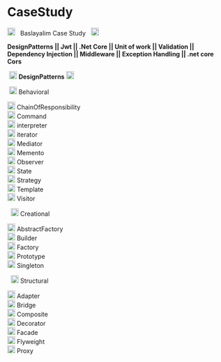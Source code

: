 # CaseStudy
<img width="18" src="https://camo.githubusercontent.com/2e09a94059e9a08a036af4c5605dcd52c5b0761ece0b3b85ff12db6775865463/68747470733a2f2f692e6962622e636f2f50674737774d482f6b697461706c61722e706e67" alt="kitaplar" border="0" data-canonical-src="https://i.ibb.co/PgG7wMH/kitaplar.png" style="max-width: 100%;"> &nbsp; Baslayalim Case Study &nbsp; <img width="18" src="https://camo.githubusercontent.com/2e09a94059e9a08a036af4c5605dcd52c5b0761ece0b3b85ff12db6775865463/68747470733a2f2f692e6962622e636f2f50674737774d482f6b697461706c61722e706e67" alt="kitaplar" border="0" data-canonical-src="https://i.ibb.co/PgG7wMH/kitaplar.png" style="max-width: 100%;">

 
  <b>  DesignPatterns || Jwt || .Net Core || Unit of work || Validation || Dependency Injection || Middleware || Exception Handling || .net core Cors </b> 
 

  &nbsp;<img width="18" src="https://camo.githubusercontent.com/1f14b35923d63137c2054fe5f93c669dee7ac2c287a1a61c81af76e9e874a901/68747470733a2f2f692e6962622e636f2f4e4c6b7a6e434a2f79696c64697a2e706e67" alt="yildiz" border="0" data-canonical-src="https://i.ibb.co/NLkznCJ/yildiz.png" style="max-width: 100%;"> <b>  DesignPatterns </b>  <img width="18" src="https://camo.githubusercontent.com/1f14b35923d63137c2054fe5f93c669dee7ac2c287a1a61c81af76e9e874a901/68747470733a2f2f692e6962622e636f2f4e4c6b7a6e434a2f79696c64697a2e706e67" alt="yildiz" border="0" data-canonical-src="https://i.ibb.co/NLkznCJ/yildiz.png" style="max-width: 100%;">

  &nbsp;<img width="18" src="https://camo.githubusercontent.com/1f14b35923d63137c2054fe5f93c669dee7ac2c287a1a61c81af76e9e874a901/68747470733a2f2f692e6962622e636f2f4e4c6b7a6e434a2f79696c64697a2e706e67" alt="yildiz" border="0" data-canonical-src="https://i.ibb.co/NLkznCJ/yildiz.png" style="max-width: 100%;"> Behavioral

<img width="18" src="https://camo.githubusercontent.com/b232f3f81f38c4cf6a2d8e5c9b06f02f847e91814ee5a16c7cf198be35a4f633/68747470733a2f2f692e6962622e636f2f79594b3559597a2f6e6574776f726b2d70656e74657374696e672e706e67" alt="network-pentesting" border="0" data-canonical-src="https://i.ibb.co/yYK5YYz/network-pentesting.png" style="max-width: 100%;"> ChainOfResponsibility <br>
<img width="18" src="https://camo.githubusercontent.com/b232f3f81f38c4cf6a2d8e5c9b06f02f847e91814ee5a16c7cf198be35a4f633/68747470733a2f2f692e6962622e636f2f79594b3559597a2f6e6574776f726b2d70656e74657374696e672e706e67" alt="network-pentesting" border="0" data-canonical-src="https://i.ibb.co/yYK5YYz/network-pentesting.png" style="max-width: 100%;"> Command <br>
<img width="18" src="https://camo.githubusercontent.com/b232f3f81f38c4cf6a2d8e5c9b06f02f847e91814ee5a16c7cf198be35a4f633/68747470733a2f2f692e6962622e636f2f79594b3559597a2f6e6574776f726b2d70656e74657374696e672e706e67" alt="network-pentesting" border="0" data-canonical-src="https://i.ibb.co/yYK5YYz/network-pentesting.png" style="max-width: 100%;"> interpreter <br>
<img width="18" src="https://camo.githubusercontent.com/b232f3f81f38c4cf6a2d8e5c9b06f02f847e91814ee5a16c7cf198be35a4f633/68747470733a2f2f692e6962622e636f2f79594b3559597a2f6e6574776f726b2d70656e74657374696e672e706e67" alt="network-pentesting" border="0" data-canonical-src="https://i.ibb.co/yYK5YYz/network-pentesting.png" style="max-width: 100%;"> iterator <br>
<img width="18" src="https://camo.githubusercontent.com/b232f3f81f38c4cf6a2d8e5c9b06f02f847e91814ee5a16c7cf198be35a4f633/68747470733a2f2f692e6962622e636f2f79594b3559597a2f6e6574776f726b2d70656e74657374696e672e706e67" alt="network-pentesting" border="0" data-canonical-src="https://i.ibb.co/yYK5YYz/network-pentesting.png" style="max-width: 100%;"> Mediator <br>
<img width="18" src="https://camo.githubusercontent.com/b232f3f81f38c4cf6a2d8e5c9b06f02f847e91814ee5a16c7cf198be35a4f633/68747470733a2f2f692e6962622e636f2f79594b3559597a2f6e6574776f726b2d70656e74657374696e672e706e67" alt="network-pentesting" border="0" data-canonical-src="https://i.ibb.co/yYK5YYz/network-pentesting.png" style="max-width: 100%;"> Memento <br>
<img width="18" src="https://camo.githubusercontent.com/b232f3f81f38c4cf6a2d8e5c9b06f02f847e91814ee5a16c7cf198be35a4f633/68747470733a2f2f692e6962622e636f2f79594b3559597a2f6e6574776f726b2d70656e74657374696e672e706e67" alt="network-pentesting" border="0" data-canonical-src="https://i.ibb.co/yYK5YYz/network-pentesting.png" style="max-width: 100%;"> Observer <br>
<img width="18" src="https://camo.githubusercontent.com/b232f3f81f38c4cf6a2d8e5c9b06f02f847e91814ee5a16c7cf198be35a4f633/68747470733a2f2f692e6962622e636f2f79594b3559597a2f6e6574776f726b2d70656e74657374696e672e706e67" alt="network-pentesting" border="0" data-canonical-src="https://i.ibb.co/yYK5YYz/network-pentesting.png" style="max-width: 100%;"> State <br>
<img width="18" src="https://camo.githubusercontent.com/b232f3f81f38c4cf6a2d8e5c9b06f02f847e91814ee5a16c7cf198be35a4f633/68747470733a2f2f692e6962622e636f2f79594b3559597a2f6e6574776f726b2d70656e74657374696e672e706e67" alt="network-pentesting" border="0" data-canonical-src="https://i.ibb.co/yYK5YYz/network-pentesting.png" style="max-width: 100%;"> Strategy <br>
<img width="18" src="https://camo.githubusercontent.com/b232f3f81f38c4cf6a2d8e5c9b06f02f847e91814ee5a16c7cf198be35a4f633/68747470733a2f2f692e6962622e636f2f79594b3559597a2f6e6574776f726b2d70656e74657374696e672e706e67" alt="network-pentesting" border="0" data-canonical-src="https://i.ibb.co/yYK5YYz/network-pentesting.png" style="max-width: 100%;"> Template <br>
<img width="18" src="https://camo.githubusercontent.com/b232f3f81f38c4cf6a2d8e5c9b06f02f847e91814ee5a16c7cf198be35a4f633/68747470733a2f2f692e6962622e636f2f79594b3559597a2f6e6574776f726b2d70656e74657374696e672e706e67" alt="network-pentesting" border="0" data-canonical-src="https://i.ibb.co/yYK5YYz/network-pentesting.png" style="max-width: 100%;"> Visitor <br>


  &nbsp; <img width="18" src="https://camo.githubusercontent.com/1f14b35923d63137c2054fe5f93c669dee7ac2c287a1a61c81af76e9e874a901/68747470733a2f2f692e6962622e636f2f4e4c6b7a6e434a2f79696c64697a2e706e67" alt="yildiz" border="0" data-canonical-src="https://i.ibb.co/NLkznCJ/yildiz.png" style="max-width: 100%;"> Creational

<img width="18" src="https://camo.githubusercontent.com/b232f3f81f38c4cf6a2d8e5c9b06f02f847e91814ee5a16c7cf198be35a4f633/68747470733a2f2f692e6962622e636f2f79594b3559597a2f6e6574776f726b2d70656e74657374696e672e706e67" alt="network-pentesting" border="0" data-canonical-src="https://i.ibb.co/yYK5YYz/network-pentesting.png" style="max-width: 100%;"> AbstractFactory <br>
<img width="18" src="https://camo.githubusercontent.com/b232f3f81f38c4cf6a2d8e5c9b06f02f847e91814ee5a16c7cf198be35a4f633/68747470733a2f2f692e6962622e636f2f79594b3559597a2f6e6574776f726b2d70656e74657374696e672e706e67" alt="network-pentesting" border="0" data-canonical-src="https://i.ibb.co/yYK5YYz/network-pentesting.png" style="max-width: 100%;"> Builder <br>
<img width="18" src="https://camo.githubusercontent.com/b232f3f81f38c4cf6a2d8e5c9b06f02f847e91814ee5a16c7cf198be35a4f633/68747470733a2f2f692e6962622e636f2f79594b3559597a2f6e6574776f726b2d70656e74657374696e672e706e67" alt="network-pentesting" border="0" data-canonical-src="https://i.ibb.co/yYK5YYz/network-pentesting.png" style="max-width: 100%;"> Factory <br>
<img width="18" src="https://camo.githubusercontent.com/b232f3f81f38c4cf6a2d8e5c9b06f02f847e91814ee5a16c7cf198be35a4f633/68747470733a2f2f692e6962622e636f2f79594b3559597a2f6e6574776f726b2d70656e74657374696e672e706e67" alt="network-pentesting" border="0" data-canonical-src="https://i.ibb.co/yYK5YYz/network-pentesting.png" style="max-width: 100%;"> Prototype <br>
<img width="18" src="https://camo.githubusercontent.com/b232f3f81f38c4cf6a2d8e5c9b06f02f847e91814ee5a16c7cf198be35a4f633/68747470733a2f2f692e6962622e636f2f79594b3559597a2f6e6574776f726b2d70656e74657374696e672e706e67" alt="network-pentesting" border="0" data-canonical-src="https://i.ibb.co/yYK5YYz/network-pentesting.png" style="max-width: 100%;"> Singleton <br>


&nbsp; <img width="18" src="https://camo.githubusercontent.com/1f14b35923d63137c2054fe5f93c669dee7ac2c287a1a61c81af76e9e874a901/68747470733a2f2f692e6962622e636f2f4e4c6b7a6e434a2f79696c64697a2e706e67" alt="yildiz" border="0" data-canonical-src="https://i.ibb.co/NLkznCJ/yildiz.png" style="max-width: 100%;"> Structural

<img width="18" src="https://camo.githubusercontent.com/b232f3f81f38c4cf6a2d8e5c9b06f02f847e91814ee5a16c7cf198be35a4f633/68747470733a2f2f692e6962622e636f2f79594b3559597a2f6e6574776f726b2d70656e74657374696e672e706e67" alt="network-pentesting" border="0" data-canonical-src="https://i.ibb.co/yYK5YYz/network-pentesting.png" style="max-width: 100%;"> Adapter <br>
<img width="18" src="https://camo.githubusercontent.com/b232f3f81f38c4cf6a2d8e5c9b06f02f847e91814ee5a16c7cf198be35a4f633/68747470733a2f2f692e6962622e636f2f79594b3559597a2f6e6574776f726b2d70656e74657374696e672e706e67" alt="network-pentesting" border="0" data-canonical-src="https://i.ibb.co/yYK5YYz/network-pentesting.png" style="max-width: 100%;"> Bridge <br>
<img width="18" src="https://camo.githubusercontent.com/b232f3f81f38c4cf6a2d8e5c9b06f02f847e91814ee5a16c7cf198be35a4f633/68747470733a2f2f692e6962622e636f2f79594b3559597a2f6e6574776f726b2d70656e74657374696e672e706e67" alt="network-pentesting" border="0" data-canonical-src="https://i.ibb.co/yYK5YYz/network-pentesting.png" style="max-width: 100%;"> Composite <br>
<img width="18" src="https://camo.githubusercontent.com/b232f3f81f38c4cf6a2d8e5c9b06f02f847e91814ee5a16c7cf198be35a4f633/68747470733a2f2f692e6962622e636f2f79594b3559597a2f6e6574776f726b2d70656e74657374696e672e706e67" alt="network-pentesting" border="0" data-canonical-src="https://i.ibb.co/yYK5YYz/network-pentesting.png" style="max-width: 100%;"> Decorator <br>
<img width="18" src="https://camo.githubusercontent.com/b232f3f81f38c4cf6a2d8e5c9b06f02f847e91814ee5a16c7cf198be35a4f633/68747470733a2f2f692e6962622e636f2f79594b3559597a2f6e6574776f726b2d70656e74657374696e672e706e67" alt="network-pentesting" border="0" data-canonical-src="https://i.ibb.co/yYK5YYz/network-pentesting.png" style="max-width: 100%;"> Facade <br>
<img width="18" src="https://camo.githubusercontent.com/b232f3f81f38c4cf6a2d8e5c9b06f02f847e91814ee5a16c7cf198be35a4f633/68747470733a2f2f692e6962622e636f2f79594b3559597a2f6e6574776f726b2d70656e74657374696e672e706e67" alt="network-pentesting" border="0" data-canonical-src="https://i.ibb.co/yYK5YYz/network-pentesting.png" style="max-width: 100%;"> Flyweight <br>
<img width="18" src="https://camo.githubusercontent.com/b232f3f81f38c4cf6a2d8e5c9b06f02f847e91814ee5a16c7cf198be35a4f633/68747470733a2f2f692e6962622e636f2f79594b3559597a2f6e6574776f726b2d70656e74657374696e672e706e67" alt="network-pentesting" border="0" data-canonical-src="https://i.ibb.co/yYK5YYz/network-pentesting.png" style="max-width: 100%;"> Proxy <br>
